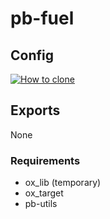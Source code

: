 # pb-fuel

## Config
[![How to clone](https://i.imgur.com/ZTCtXzA.png)]()
## Exports
None

### Requirements

* ox_lib (temporary)
* ox_target
* pb-utils
